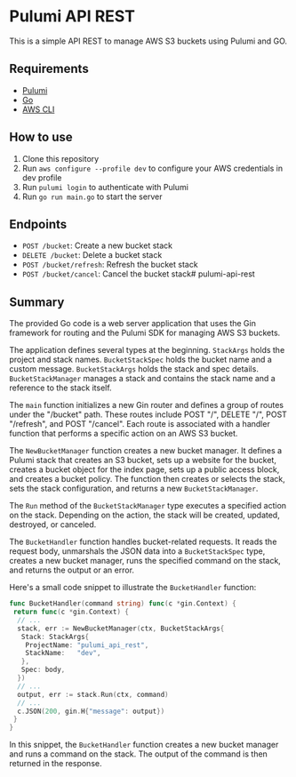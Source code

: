 # Pulumi API REST
This is a simple API REST to manage AWS S3 buckets using Pulumi and GO.

## Requirements
- [Pulumi](https://www.pulumi.com/docs/get-started/install/)
- [Go](https://golang.org/doc/install)
- [AWS CLI](https://docs.aws.amazon.com/cli/latest/userguide/install-cliv2.html)

## How to use
1. Clone this repository
2. Run `aws configure --profile dev` to configure your AWS credentials in dev profile
2. Run `pulumi login` to authenticate with Pulumi
3. Run `go run main.go` to start the server

## Endpoints
- `POST /bucket`: Create a new bucket stack
- `DELETE /bucket`: Delete a bucket stack
- `POST /bucket/refresh`: Refresh the bucket stack
- `POST /bucket/cancel`: Cancel the bucket stack# pulumi-api-rest


## Summary

The provided Go code is a web server application that uses the Gin framework for routing and the Pulumi SDK for managing AWS S3 buckets.

The application defines several types at the beginning. `StackArgs` holds the project and stack names. `BucketStackSpec` holds the bucket name and a custom message. `BucketStackArgs` holds the stack and spec details. `BucketStackManager` manages a stack and contains the stack name and a reference to the stack itself.

The `main` function initializes a new Gin router and defines a group of routes under the "/bucket" path. These routes include POST "/", DELETE "/", POST "/refresh", and POST "/cancel". Each route is associated with a handler function that performs a specific action on an AWS S3 bucket.

The `NewBucketManager` function creates a new bucket manager. It defines a Pulumi stack that creates an S3 bucket, sets up a website for the bucket, creates a bucket object for the index page, sets up a public access block, and creates a bucket policy. The function then creates or selects the stack, sets the stack configuration, and returns a new `BucketStackManager`.

The `Run` method of the `BucketStackManager` type executes a specified action on the stack. Depending on the action, the stack will be created, updated, destroyed, or canceled.

The `BucketHandler` function handles bucket-related requests. It reads the request body, unmarshals the JSON data into a `BucketStackSpec` type, creates a new bucket manager, runs the specified command on the stack, and returns the output or an error.

Here's a small code snippet to illustrate the `BucketHandler` function:

```go
func BucketHandler(command string) func(c *gin.Context) {
 return func(c *gin.Context) {
  // ...
  stack, err := NewBucketManager(ctx, BucketStackArgs{
   Stack: StackArgs{
    ProjectName: "pulumi_api_rest",
    StackName:   "dev",
   },
   Spec: body,
  })
  // ...
  output, err := stack.Run(ctx, command)
  // ...
  c.JSON(200, gin.H{"message": output})
 }
}
```

In this snippet, the `BucketHandler` function creates a new bucket manager and runs a command on the stack. The output of the command is then returned in the response.